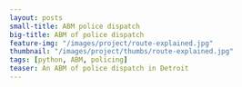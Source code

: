```yaml
---
layout: posts
small-title: ABM police dispatch
big-title: ABM of police dispatch
feature-img: "/images/project/route-explained.jpg"
thumbnail: "/images/project/thumbs/route-explained.jpg"
tags: [python, ABM, policing]
teaser: An ABM of police dispatch in Detroit
---
```

<!--
### Project Background

Coming soon

### Data 

In order to make the simulation more realistic, the following data was incorporated:
- [Historical calls for service data for Detroit](https://data.detroitmi.gov/datasets/911-calls-for-service?geometry=-86.058%2C42.028%2C-80.785%2C42.738)
- [Location of Detroit police stations](https://data.detroitmi.gov/Public-Safety/DPD-911-Calls-for-Service-September-20-2016-Presen/wgv9-drfc)
- Open Street Map data (accessed using the [OSMNX python library](https://osmnx.readthedocs.io/en/stable/)). This data contains information on:
  * Infrastructure of the road network (road type, length and number of lanes)
  * Location of traffic lights
  * Speed limit on street segment

For analysis:
- [Boundaries of police precincts](https://data.detroitmi.gov/datasets/dpd-precincts?geometry=-83.758%2C42.264%2C-82.440%2C42.442)
- [Boundaries of council districts](https://data.detroitmi.gov/Government/City-Council-Districts/4vse-9zps)

### Methods

When using OSMNX for a given city, the structure of the data consists in: 
- A NetworkX graph (edges are road segments, nodes are intersections)
- 2 geodataframes associated with the networkx (one for nodes and one for edges)

The geodataframes contain information on the edges and nodes as well as a 'geometry' field containing:
- Geometry of a node is a Shapely POINT()
- Geometry of edges is a Shapely LINESTRING()

In summary, OSMNX uses:
- NetworkX library for manipulating the graph
- Shapely library for geometric objects 



#### Agent movement

The position of a given police vehicle is recorded as **node ID**. At ever step, they move along the road network following a **route** (list of nodes) towards a target node (the closest node to the incident's location).

This method presents disadvantages. For example if a road segment (edge) is particularily long (motorway between 2 exits).


#### Idle strategy

Before running the simulation, an idle strategy is chosen that will apply to all agents. When idle they can:
- remain stationnary
- return to their station
- patrol nearby hot streets


### Demo for 50 steps
![](/images/project/abm-detroit2.gif)

Occuring CFS appear as red cercles with an exclamation mark.
Red segments represent *hot streets* based on historical CFS/crime data.


### Value of the Research

Coming soon

### Link to the project code

Coming soon
-->
